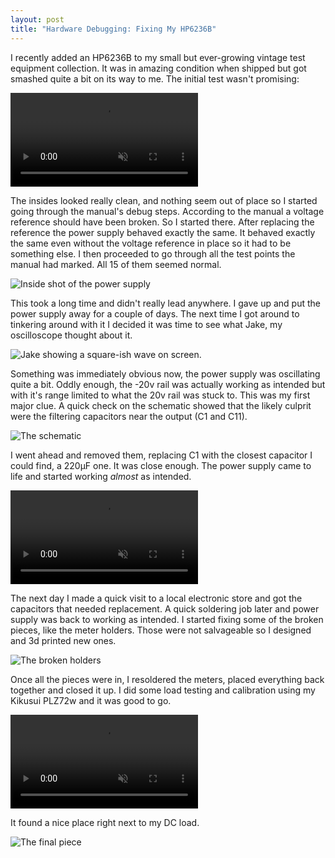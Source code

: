 ```yaml
---
layout: post
title: "Hardware Debugging: Fixing My HP6236B"
---
```


I recently added an HP6236B to my small but ever-growing vintage test equipment
collection. It was in amazing condition when shipped but got smashed quite a bit
on its way to me. The initial test wasn't promising:

<video playsinline muted="muted" autoplay="autoplay" preload="auto" loop="loop">
    <source src="/images/2018-02-14-hardware-debugging-hp6236b/initial%20test.mp4" type="video/mp4">
</video>

The insides looked really clean, and nothing seem out of place so I started
going through the manual's debug steps. According to the manual a voltage
reference should have been broken. So I started there. After replacing the
reference the power supply behaved exactly the same. It behaved exactly the same
even without the voltage reference in place so it had to be something else. I
then proceeded to go through all the test points the manual had marked. All 15
of them seemed normal.

![Inside shot of the power supply](/images/2018-02-14-hardware-debugging-hp6236b/insides.jpg)

This took a long time and didn't really lead anywhere. I gave up and put the
power supply away for a couple of days. The next time I got around to tinkering
around with it I decided it was time to see what Jake, my oscilloscope thought
about it.

![Jake showing a square-ish wave on screen.](/images/2018-02-14-hardware-debugging-hp6236b/oscilloscope.jpg)

Something was immediately obvious now, the power supply was oscillating quite a
bit. Oddly enough, the -20v rail was actually working as intended but with it's
range limited to what the 20v rail was stuck to. This was my first major clue. A
quick check on the schematic showed that the likely culprit were the filtering
capacitors near the output (C1 and C11).

![The schematic](/images/2018-02-14-hardware-debugging-hp6236b/schematic.png)

I went ahead and removed them, replacing C1 with the closest capacitor I could
find, a 220µF one. It was close enough. The power supply came to life and
started working _almost_ as intended.

<video playsinline muted="muted" autoplay="autoplay" preload="auto" loop="loop">
    <source src="/images/2018-02-14-hardware-debugging-hp6236b/initial%20working.mp4" type="video/mp4">
</video>

The next day I made a quick visit to a local electronic store and got the
capacitors that needed replacement. A quick soldering job later and power supply
was back to working as intended. I started fixing some of the broken pieces,
like the meter holders. Those were not salvageable so I designed and 3d printed
new ones.

![The broken holders](/images/2018-02-14-hardware-debugging-hp6236b/holders.jpg)

Once all the pieces were in, I resoldered the meters, placed everything back
together and closed it up. I did some load testing and calibration using my
Kikusui PLZ72w and it was good to go.

<video playsinline muted="muted" autoplay="autoplay" preload="auto" loop="loop">
    <source src="/images/2018-02-14-hardware-debugging-hp6236b/final%20working.mp4" type="video/mp4">
</video>

It found a nice place right next to my DC load.

![The final piece](/images/2018-02-14-hardware-debugging-hp6236b/final.jpg)
